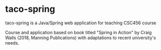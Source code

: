 # taco-spring

taco-spring is a Java/Spring web application for teaching CSC456 course

Course and application based on book titled "Spring in Action" by Craig Walls (2018, Manning Publications) with adaptations to recent university's needs.
